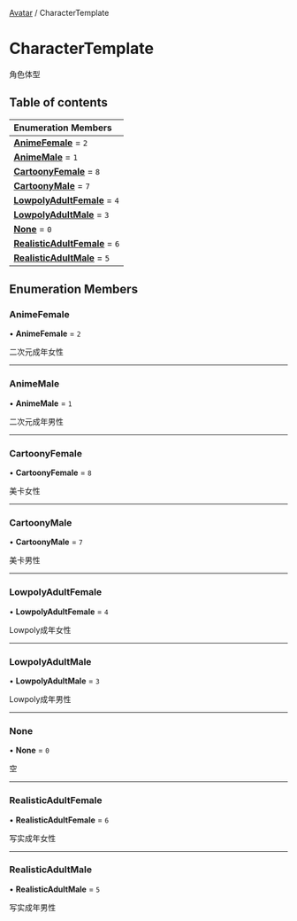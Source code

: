 [Avatar](../groups/Avatar.Avatar.md) / CharacterTemplate

# CharacterTemplate <Badge type="tip" text="Enumeration" /> <Score text="CharacterTemplate" />

角色体型

## Table of contents

| Enumeration Members |
| :-----|
| **[AnimeFemale](Gameplay.CharacterTemplate.md#animefemale)** = ``2`` <br> |
| **[AnimeMale](Gameplay.CharacterTemplate.md#animemale)** = ``1`` <br> |
| **[CartoonyFemale](Gameplay.CharacterTemplate.md#cartoonyfemale)** = ``8`` <br> |
| **[CartoonyMale](Gameplay.CharacterTemplate.md#cartoonymale)** = ``7`` <br> |
| **[LowpolyAdultFemale](Gameplay.CharacterTemplate.md#lowpolyadultfemale)** = ``4`` <br> |
| **[LowpolyAdultMale](Gameplay.CharacterTemplate.md#lowpolyadultmale)** = ``3`` <br> |
| **[None](Gameplay.CharacterTemplate.md#none)** = ``0`` <br> |
| **[RealisticAdultFemale](Gameplay.CharacterTemplate.md#realisticadultfemale)** = ``6`` <br> |
| **[RealisticAdultMale](Gameplay.CharacterTemplate.md#realisticadultmale)** = ``5`` <br> |

## Enumeration Members

### AnimeFemale <Score text="AnimeFemale" /> 

• **AnimeFemale** = ``2``

二次元成年女性

___

### AnimeMale <Score text="AnimeMale" /> 

• **AnimeMale** = ``1``

二次元成年男性

___

### CartoonyFemale <Score text="CartoonyFemale" /> 

• **CartoonyFemale** = ``8``

美卡女性

___

### CartoonyMale <Score text="CartoonyMale" /> 

• **CartoonyMale** = ``7``

美卡男性

___

### LowpolyAdultFemale <Score text="LowpolyAdultFemale" /> 

• **LowpolyAdultFemale** = ``4``

Lowpoly成年女性

___

### LowpolyAdultMale <Score text="LowpolyAdultMale" /> 

• **LowpolyAdultMale** = ``3``

Lowpoly成年男性

___

### None <Score text="None" /> 

• **None** = ``0``

空

___

### RealisticAdultFemale <Score text="RealisticAdultFemale" /> 

• **RealisticAdultFemale** = ``6``

写实成年女性

___

### RealisticAdultMale <Score text="RealisticAdultMale" /> 

• **RealisticAdultMale** = ``5``

写实成年男性

